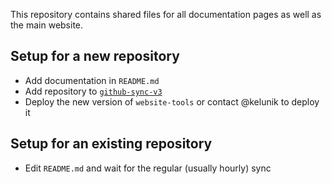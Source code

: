 This repository contains shared files for all documentation pages as well as the main website.

## Setup for a new repository

 - Add documentation in `README.md`
 - Add repository to [`github-sync-v3`](https://github.com/amphp/website-tools/blob/master/bin/github-sync-v3)
 - Deploy the new version of `website-tools` or contact @kelunik to deploy it

## Setup for an existing repository

 - Edit `README.md` and wait for the regular (usually hourly) sync
